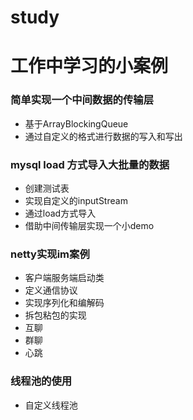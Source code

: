 # study
# 工作中学习的小案例

### 简单实现一个中间数据的传输层
- 基于ArrayBlockingQueue
- 通过自定义的格式进行数据的写入和写出

### mysql load 方式导入大批量的数据
- 创建测试表
- 实现自定义的inputStream
- 通过load方式导入
- 借助中间传输层实现一个小demo

### netty实现im案例
- 客户端服务端启动类
- 定义通信协议
- 实现序列化和编解码
- 拆包粘包的实现
- 互聊
- 群聊
- 心跳


### 线程池的使用
- 自定义线程池